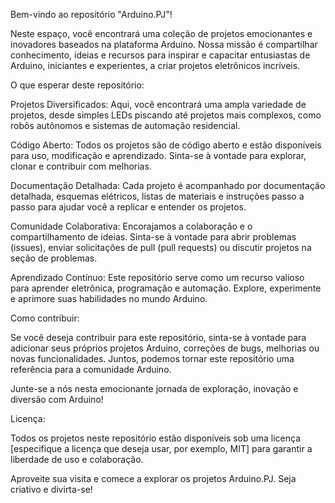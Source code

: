 Bem-vindo ao repositório "Arduino.PJ"!

Neste espaço, você encontrará uma coleção de projetos emocionantes e inovadores baseados na plataforma Arduino. Nossa missão é compartilhar conhecimento, ideias e recursos para inspirar e capacitar entusiastas de Arduino, iniciantes e experientes, a criar projetos eletrônicos incríveis.

O que esperar deste repositório:

Projetos Diversificados: Aqui, você encontrará uma ampla variedade de projetos, desde simples LEDs piscando até projetos mais complexos, como robôs autônomos e sistemas de automação residencial.

Código Aberto: Todos os projetos são de código aberto e estão disponíveis para uso, modificação e aprendizado. Sinta-se à vontade para explorar, clonar e contribuir com melhorias.

Documentação Detalhada: Cada projeto é acompanhado por documentação detalhada, esquemas elétricos, listas de materiais e instruções passo a passo para ajudar você a replicar e entender os projetos.

Comunidade Colaborativa: Encorajamos a colaboração e o compartilhamento de ideias. Sinta-se à vontade para abrir problemas (issues), enviar solicitações de pull (pull requests) ou discutir projetos na seção de problemas.

Aprendizado Contínuo: Este repositório serve como um recurso valioso para aprender eletrônica, programação e automação. Explore, experimente e aprimore suas habilidades no mundo Arduino.

Como contribuir:

Se você deseja contribuir para este repositório, sinta-se à vontade para adicionar seus próprios projetos Arduino, correções de bugs, melhorias ou novas funcionalidades. Juntos, podemos tornar este repositório uma referência para a comunidade Arduino.

Junte-se a nós nesta emocionante jornada de exploração, inovação e diversão com Arduino!

Licença:

Todos os projetos neste repositório estão disponíveis sob uma licença [especifique a licença que deseja usar, por exemplo, MIT] para garantir a liberdade de uso e colaboração.

Aproveite sua visita e comece a explorar os projetos Arduino.PJ. Seja criativo e divirta-se!
